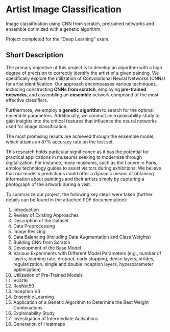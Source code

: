 
# Artist Image Classification

Image classification using CNN from scratch, pretrained networks and ensemble optimized with a genetic algorithm.

Project completed for the “Deep Learning” exam.


## Short Description

The primary objective of this project is to develop an algorithm with a high degree of precision to correctly identify the artist of a given painting. We specifically explore the utilization of Convolutional Neural Networks (CNNs) for artist identification. Our approach encompasses various techniques, including constructing **CNNs from scratch**, employing **pre-trained networks**, and assembling an **ensemble** network composed of the most effective classifiers. 

Furthermore, we employ a **genetic algorithm** to search for the optimal ensemble parameters. Additionally, we conduct an explainability study to gain insights into the critical features that influence the neural networks used for image classification.

The most promising results are achieved through the ensemble model, which attains an 87% accuracy rate on the test set.

This research holds particular significance as it has the potential for practical applications in museums seeking to modernize through digitalization. For instance, many museums, such as the Louvre in Paris, employ technology guides to assist visitors during exhibitions. We believe that our model's predictions could offer a dynamic means of obtaining information about paintings and their artists simply by capturing a photograph of the artwork during a visit.

To summarize our project, the following key steps were taken (further details can be found in the attached PDF documentation):

1. Introduction
2. Review of Existing Approaches
3. Description of the Dataset
4. Data Preprocessing
5. Image Resizing
6. Data Balancing (Including Data Augmentation and Class Weights)
7. Building CNN from Scratch
8. Development of the Base Model
9. Various Experiments with Different Model Parameters (e.g., number of layers, learning rate, dropout, early stopping, dense layers, strides, regularization, single and double inception layers, hyperparameter optimization)
10. Utilization of Pre-Trained Models
11. VGG16
12. ResNet50
13. Inception V3
14. Ensemble Learning
15. Application of a Genetic Algorithm to Determine the Best Weight Combinations
16. Explainability Study
17. Investigation of Intermediate Activations
18. Generation of Heatmaps
